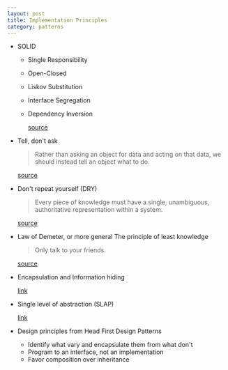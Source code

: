```yaml
---
layout: post
title: Implementation Principles
category: patterns
---
```

- SOLID
  - Single Responsibility
  - Open-Closed
  - Liskov Substitution
  - Interface Segregation
  - Dependency Inversion

    [source](http://butunclebob.com/ArticleS.UncleBob.PrinciplesOfOod)

- Tell, don't ask

    > Rather than asking an object for data and acting on that data, we should instead tell an object what to do.

	[source](http://martinfowler.com/bliki/TellDontAsk.html)

- Don't repeat yourself (DRY)

    > Every piece of knowledge must have a single, unambiguous, authoritative representation within a system.

	[source](http://c2.com/cgi/wiki?DontRepeatYourself)

- Law of Demeter, or more general The principle of least knowledge

    > Only talk to your friends.

	[source](http://www.ccs.neu.edu/home/lieber/LoD.html)

- Encapsulation and Information hiding

    [link](http://www.javaworld.com/article/2075271/core-java/encapsulation-is-not-information-hiding.html)

- Single level of abstraction (SLAP)

     [link](http://clean-code-developer.com/Orange-Grade.ashx)

- Design principles from Head First Design Patterns
  - Identify what vary and encapsulate them from what don't
  - Program to an interface, not an implementation
  - Favor composition over inheritance
